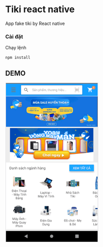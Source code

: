 # Tiki react native

App fake tiki by React native

### Cài đặt

Chạy lệnh

```
npm install
```

## DEMO

[![Demo](demo/tiki.gif)](https://i.imgur.com/O2lEtIl.png)
